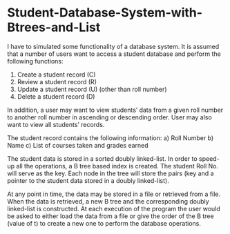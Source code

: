 # Student-Database-System-with-Btrees-and-List
I have to simulated some functionality of a database system. It is assumed that a number of users want to access a student database and perform the following functions:

1. Create a student record (C)
2. Review a student record (R)
3. Update a student record (U) (other than roll number)
4. Delete a student record (D)

In addition, a user may want to view students’ data from a given roll number to another roll number in ascending or descending order.
User may also want to view all students’ records.

The student record contains the following information:
a) Roll Number
b) Name
c) List of courses taken and grades earned

The student data is stored in a sorted doubly linked-list.
In order to speed-up all the operations, a B tree based index is created. The student Roll No. will serve as the key. Each node in the tree will store the pairs (key and a pointer to the student data stored in a doubly linked-list).

At any point in time, the data may be stored in a file or retrieved from a file. When the data is retrieved, a new B tree and the corresponding doubly linked-list is constructed.
At each execution of the program the user would be asked to either load the data from a file or give the order of the B tree (value of t) to create a new one to perform the database operations.
